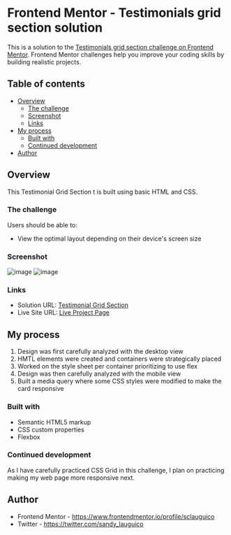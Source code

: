 # Frontend Mentor - Testimonials grid section solution

This is a solution to the [Testimonials grid section challenge on Frontend Mentor](https://www.frontendmentor.io/challenges/testimonials-grid-section-Nnw6J7Un7). Frontend Mentor challenges help you improve your coding skills by building realistic projects. 

## Table of contents

- [Overview](#overview)
  - [The challenge](#the-challenge)
  - [Screenshot](#screenshot)
  - [Links](#links)
- [My process](#my-process)
  - [Built with](#built-with)
  - [Continued development](#continued-development)
- [Author](#author)

## Overview
<p> This Testimonial Grid Section t is built using basic HTML and CSS. </p>

### The challenge

Users should be able to:

- View the optimal layout depending on their device's screen size

### Screenshot
![image](https://user-images.githubusercontent.com/67311751/162610850-efb406da-7f8b-455c-8d84-82d89d7c880d.png)
![image](https://user-images.githubusercontent.com/67311751/162610808-326e72a4-a62d-4911-8ccb-741ac4e533dd.png)

### Links

- Solution URL: [Testimonial Grid Section](https://github.com/sclauguico/testimonial-grid-section)
- Live Site URL: [Live Project Page](https://sclauguico.github.io/testimonial-grid-section/)

## My process
1. Design was first carefully analyzed with the desktop view
2. HMTL elements were created and containers were strategically placed
3. Worked on the style sheet per container prioritizing to use flex
4. Design was then carefully analyzed with the mobile view
5. Built a media query where some CSS styles were modified to make the card responsive

### Built with

- Semantic HTML5 markup
- CSS custom properties
- Flexbox


### Continued development
As I have carefully practiced CSS Grid in this challenge, I plan on practicing making my web page more responsive next.

## Author

- Frontend Mentor - https://www.frontendmentor.io/profile/sclauguico
- Twitter - https://twitter.com/sandy_lauguico
